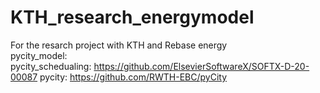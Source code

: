 # KTH_research_energymodel
For the resarch project with KTH and Rebase energy  
pycity_model:  
pycity_schedualing: https://github.com/ElsevierSoftwareX/SOFTX-D-20-00087
pycity: https://github.com/RWTH-EBC/pyCity
